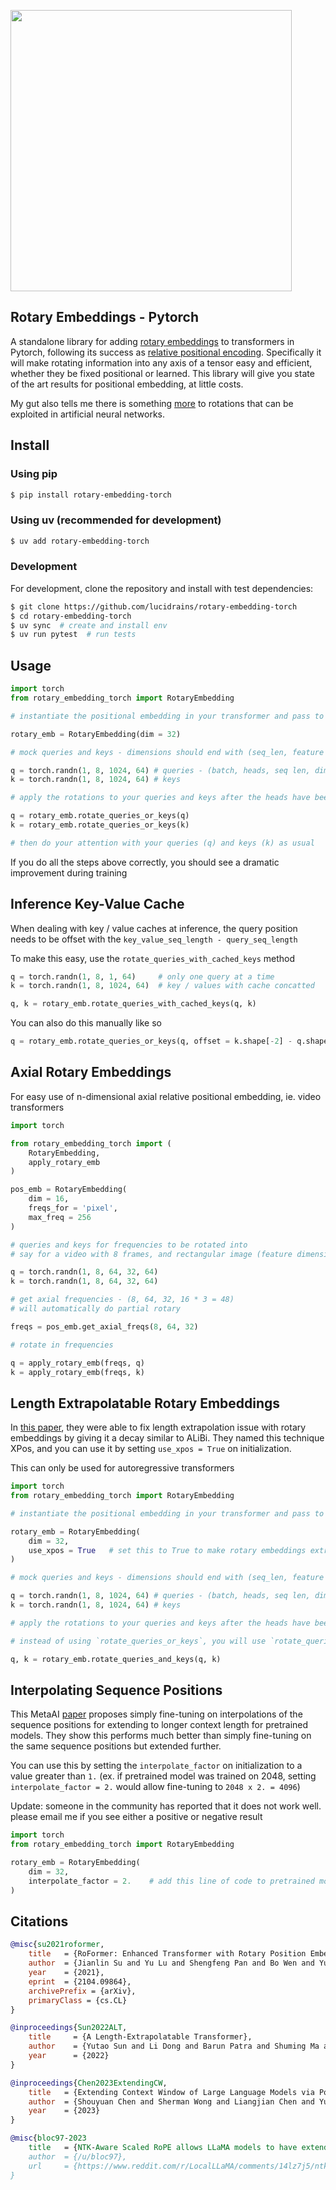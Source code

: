 <img src="./rope.png" width="450px"></img>

## Rotary Embeddings - Pytorch

A standalone library for adding <a href="https://arxiv.org/abs/2104.09864">rotary embeddings</a> to transformers in Pytorch, following its success as <a href="https://blog.eleuther.ai/rotary-embeddings/">relative positional encoding</a>. Specifically it will make rotating information into any axis of a tensor easy and efficient, whether they be fixed positional or learned. This library will give you state of the art results for positional embedding, at little costs.

My gut also tells me there is something <a href="https://www.nature.com/articles/s41593-021-00821-9">more</a> to rotations that can be exploited in artificial neural networks.

## Install

### Using pip

```bash
$ pip install rotary-embedding-torch
```

### Using uv (recommended for development)

```bash
$ uv add rotary-embedding-torch
```

### Development

For development, clone the repository and install with test dependencies:

```bash
$ git clone https://github.com/lucidrains/rotary-embedding-torch
$ cd rotary-embedding-torch
$ uv sync  # create and install env
$ uv run pytest  # run tests
```

## Usage

```python
import torch
from rotary_embedding_torch import RotaryEmbedding

# instantiate the positional embedding in your transformer and pass to all your attention layers

rotary_emb = RotaryEmbedding(dim = 32)

# mock queries and keys - dimensions should end with (seq_len, feature dimension), and any number of preceding dimensions (batch, heads, etc)

q = torch.randn(1, 8, 1024, 64) # queries - (batch, heads, seq len, dimension of head)
k = torch.randn(1, 8, 1024, 64) # keys

# apply the rotations to your queries and keys after the heads have been split out, but prior to the dot product and subsequent softmax (attention)

q = rotary_emb.rotate_queries_or_keys(q)
k = rotary_emb.rotate_queries_or_keys(k)

# then do your attention with your queries (q) and keys (k) as usual
```

If you do all the steps above correctly, you should see a dramatic improvement during training

## Inference Key-Value Cache

When dealing with key / value caches at inference, the query position needs to be offset with the `key_value_seq_length - query_seq_length`

To make this easy, use the `rotate_queries_with_cached_keys` method

```python
q = torch.randn(1, 8, 1, 64)     # only one query at a time
k = torch.randn(1, 8, 1024, 64)  # key / values with cache concatted

q, k = rotary_emb.rotate_queries_with_cached_keys(q, k)
```

You can also do this manually like so

```python
q = rotary_emb.rotate_queries_or_keys(q, offset = k.shape[-2] - q.shape[-2])
```

## Axial Rotary Embeddings

For easy use of n-dimensional axial relative positional embedding, ie. video transformers

```python
import torch

from rotary_embedding_torch import (
    RotaryEmbedding,
    apply_rotary_emb
)

pos_emb = RotaryEmbedding(
    dim = 16,
    freqs_for = 'pixel',
    max_freq = 256
)

# queries and keys for frequencies to be rotated into
# say for a video with 8 frames, and rectangular image (feature dimension comes last)

q = torch.randn(1, 8, 64, 32, 64)
k = torch.randn(1, 8, 64, 32, 64)

# get axial frequencies - (8, 64, 32, 16 * 3 = 48)
# will automatically do partial rotary

freqs = pos_emb.get_axial_freqs(8, 64, 32)

# rotate in frequencies

q = apply_rotary_emb(freqs, q)
k = apply_rotary_emb(freqs, k)
```

## Length Extrapolatable Rotary Embeddings

In <a href="https://arxiv.org/abs/2212.10554v1">this paper</a>, they were able to fix length extrapolation issue with rotary embeddings by giving it a decay similar to ALiBi. They named this technique XPos, and you can use it by setting `use_xpos = True` on initialization.

This can only be used for autoregressive transformers

```python
import torch
from rotary_embedding_torch import RotaryEmbedding

# instantiate the positional embedding in your transformer and pass to all your attention layers

rotary_emb = RotaryEmbedding(
    dim = 32,
    use_xpos = True   # set this to True to make rotary embeddings extrapolate better to sequence lengths greater than the one used at training time
)

# mock queries and keys - dimensions should end with (seq_len, feature dimension), and any number of preceding dimensions (batch, heads, etc)

q = torch.randn(1, 8, 1024, 64) # queries - (batch, heads, seq len, dimension of head)
k = torch.randn(1, 8, 1024, 64) # keys

# apply the rotations to your queries and keys after the heads have been split out, but prior to the dot product and subsequent softmax (attention)

# instead of using `rotate_queries_or_keys`, you will use `rotate_queries_and_keys`, the rest is taken care of

q, k = rotary_emb.rotate_queries_and_keys(q, k)
```

## Interpolating Sequence Positions

This MetaAI <a href="https://arxiv.org/abs//2306.15595">paper</a> proposes simply fine-tuning on interpolations of the sequence positions for extending to longer context length for pretrained models. They show this performs much better than simply fine-tuning on the same sequence positions but extended further.

You can use this by setting the `interpolate_factor` on initialization to a value greater than `1.` (ex. if pretrained model was trained on 2048, setting `interpolate_factor = 2.` would allow fine-tuning to `2048 x 2. = 4096`)

Update: someone in the community has reported that it does not work well. please email me if you see either a positive or negative result

```python
import torch
from rotary_embedding_torch import RotaryEmbedding

rotary_emb = RotaryEmbedding(
    dim = 32,
    interpolate_factor = 2.    # add this line of code to pretrained model and fine-tune for ~1000 steps, as shown in paper
)
```

## Citations

```bibtex
@misc{su2021roformer,
    title   = {RoFormer: Enhanced Transformer with Rotary Position Embedding},
    author  = {Jianlin Su and Yu Lu and Shengfeng Pan and Bo Wen and Yunfeng Liu},
    year    = {2021},
    eprint  = {2104.09864},
    archivePrefix = {arXiv},
    primaryClass = {cs.CL}
}
```

```bibtex
@inproceedings{Sun2022ALT,
    title     = {A Length-Extrapolatable Transformer},
    author    = {Yutao Sun and Li Dong and Barun Patra and Shuming Ma and Shaohan Huang and Alon Benhaim and Vishrav Chaudhary and Xia Song and Furu Wei},
    year      = {2022}
}
```

```bibtex
@inproceedings{Chen2023ExtendingCW,
    title   = {Extending Context Window of Large Language Models via Positional Interpolation},
    author  = {Shouyuan Chen and Sherman Wong and Liangjian Chen and Yuandong Tian},
    year    = {2023}
}
```

```bibtex
@misc{bloc97-2023
    title   = {NTK-Aware Scaled RoPE allows LLaMA models to have extended (8k+) context size without any fine-tuning and minimal perplexity degradation.},
    author  = {/u/bloc97},
    url     = {https://www.reddit.com/r/LocalLLaMA/comments/14lz7j5/ntkaware_scaled_rope_allows_llama_models_to_have/}
}
```
